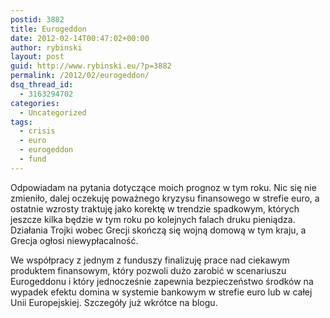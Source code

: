 ```yaml
---
postid: 3882
title: Eurogeddon
date: 2012-02-14T00:47:02+00:00
author: rybinski
layout: post
guid: http://www.rybinski.eu/?p=3882
permalink: /2012/02/eurogeddon/
dsq_thread_id:
  - 3163294702
categories:
  - Uncategorized
tags:
  - crisis
  - euro
  - eurogeddon
  - fund
---
```

Odpowiadam na pytania dotyczące moich prognoz w tym roku. Nic się nie zmieniło, dalej oczekuję poważnego kryzysu finansowego w strefie euro, a ostatnie wzrosty traktuję jako korektę w trendzie spadkowym, których jeszcze kilka będzie w tym roku po kolejnych falach druku pieniądza. Działania Trojki wobec Grecji skończą się wojną domową w tym kraju, a Grecja ogłosi niewypłacalność.

We współpracy z jednym z funduszy finalizuję prace nad ciekawym produktem finansowym, który pozwoli dużo zarobić w scenariuszu Eurogeddonu i który jednocześnie zapewnia bezpieczeństwo środków na wypadek efektu domina w systemie bankowym w strefie euro lub w całej Unii Europejskiej. Szczegóły już wkrótce na blogu.

 
